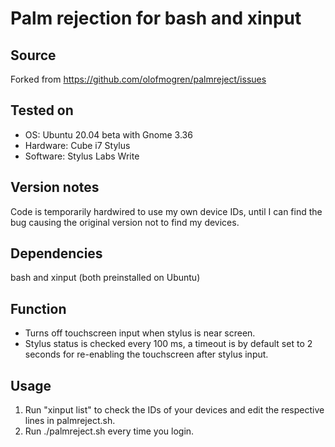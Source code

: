 # Palm rejection for bash and xinput

## Source

Forked from https://github.com/olofmogren/palmreject/issues

## Tested on

- OS: Ubuntu 20.04 beta with Gnome 3.36
- Hardware: Cube i7 Stylus
- Software: Stylus Labs Write

## Version notes

Code is temporarily hardwired to use my own device IDs, until I can find the bug causing the original version not to find my devices.

## Dependencies

bash and xinput (both preinstalled on Ubuntu)

## Function

- Turns off touchscreen input when stylus is near screen. 
- Stylus status is checked every 100 ms, a timeout is by default set to 2 seconds for re-enabling the touchscreen after stylus input.

## Usage

1. Run "xinput list" to check the IDs of your devices and edit the respective lines in palmreject.sh.
2. Run ./palmreject.sh every time you login.
